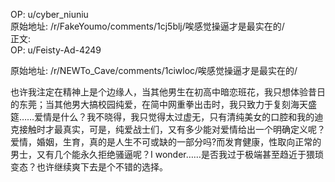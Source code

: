 
OP: u/cyber_niuniu  
原始地址: /r/FakeYoumo/comments/1cj5blj/唉感觉操逼才是最实在的/  
正文:  
OP: u/Feisty-Ad-4249  

 原始地址: /r/NEWTo_Cave/comments/1ciwloc/唉感觉操逼才是最实在的/  

也许我注定在精神上是个边缘人，当其他男生在初高中暗恋班花，我只想体验昔日的东莞；当其他男大搞校园纯爱，在简中网重拳出击时，我只致力于复刻海天盛筵……爱情是什么？我不晓得，我只觉得太过虚无，只有清纯美女的口腔和我的迪克接触时才最真实，可是，纯爱战士们，又有多少能对爱情给出一个明确定义呢？爱情，婚姻，生育，真的是人生不可或缺的一部分吗?而发育健康，性取向正常的男士，又有几个能永久拒绝骚逼呢？I wonder……是否我过于极端甚至趋近于猥琐变态？也许继续爽下去是个不错的选择。
